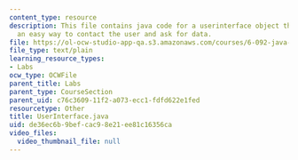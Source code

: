 ```yaml
---
content_type: resource
description: This file contains java code for a userinterface object that provides
  an easy way to contact the user and ask for data.
file: https://ol-ocw-studio-app-qa.s3.amazonaws.com/courses/6-092-java-preparation-for-6-170-january-iap-2006/de36ec6b9befcac98e21ee81c16356ca_UserInterface.java
file_type: text/plain
learning_resource_types:
- Labs
ocw_type: OCWFile
parent_title: Labs
parent_type: CourseSection
parent_uid: c76c3609-11f2-a073-ecc1-fdfd622e1fed
resourcetype: Other
title: UserInterface.java
uid: de36ec6b-9bef-cac9-8e21-ee81c16356ca
video_files:
  video_thumbnail_file: null
---
```

